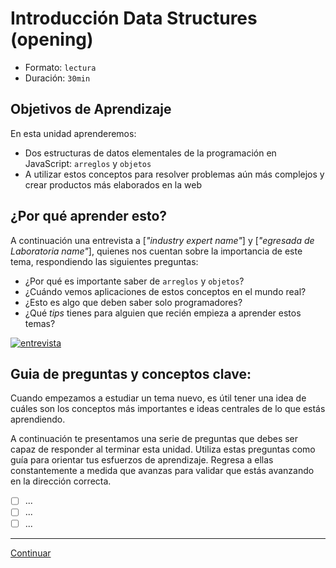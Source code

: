 # Introducción Data Structures (opening)
- Formato: `lectura`
- Duración: `30min`

## Objetivos de Aprendizaje

En esta unidad aprenderemos:
- Dos estructuras de datos elementales de la programación en JavaScript: `arreglos` y `objetos`
- A utilizar estos conceptos para resolver problemas aún más complejos y crear productos más elaborados en la web

## ¿Por qué aprender esto?

A continuación una entrevista a [_"industry expert name"_] y [_"egresada de Laboratoria name"_], quienes nos cuentan sobre la importancia de este tema, respondiendo las siguientes preguntas:
  - ¿Por qué es importante saber de `arreglos` y `objetos`?
  - ¿Cuándo vemos aplicaciones de estos conceptos en el mundo real?
  - ¿Esto es algo que deben saber solo programadores?
  - ¿Qué _tips_ tienes para alguien que recién empieza a aprender estos temas?

[![entrevista](https://img.youtube.com/vi/QP9FF9eoh-k/0.jpg)](https://www.youtube.com/watch?v=QP9FF9eoh-k)

## Guia de preguntas y conceptos clave:

Cuando empezamos a estudiar un tema nuevo, es útil tener una idea de cuáles son los conceptos más importantes e ideas centrales de lo que estás aprendiendo.

A continuación te presentamos una serie de preguntas que debes ser capaz de responder al terminar esta unidad. Utiliza estas preguntas como guía para orientar tus esfuerzos de aprendizaje. Regresa a ellas constantemente a medida que avanzas para validar que estás avanzando en la dirección correcta.

- [ ] ...
- [ ] ...
- [ ] ...

***

[Continuar](01-arrays.md)
